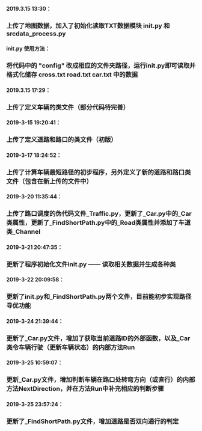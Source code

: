 #### 2019.3.15 13:30： 
### 上传了地图数据，加入了初始化读取TXT数据模块 init.py 和 srcdata_process.py

#### init.py 使用方法：
### 将代码中的 "config" 改成相应的文件夹路径，运行init.py即可读取并格式化储存 cross.txt road.txt car.txt 中的数据

#### 2019.3.15 17:29：
### 上传了定义车辆的类文件（部分代码待完善）

#### 2019-3-15 19:20:41：
### 上传了定义道路和路口的类文件（初版）

#### 2019-3-17 18:24:52：
### 上传了计算车辆最短路径的初步程序，另外定义了新的道路和路口类文件（包含在新上传的文件中）

#### 2019-3-20 11:35:44：
### 上传了路口调度的伪代码文件_Traffic.py，更新了_Car.py中的_Car类属性，更新了_FindShortPath.py中的_Road类属性并添加了车道类_Channel

#### 2019-3-21 20:47:35：
### 更新了程序初始化文件init.py —— 读取相关数据并生成各种类

#### 2019-3-22 20:09:58：
### 更新了init.py和_FindShortPath.py两个文件，目前能初步实现路径寻优功能

#### 2019-3-24 21:39:44：
### 更新了_Car.py文件，增加了获取当前道路ID的外部函数，以及_Car类令车辆行驶（更新车辆状态）的内部方法Run

#### 2019-3-25 10:59:07：
### 更新_Car.py文件，增加判断车辆在路口处转弯方向（或直行）的内部方法NextDirection，并在方法Run中补充相应的判断步骤

#### 2019-3-25 23:57:24：
### 更新了_FindShortPath.py文件，增加道路是否双向通行的判定
